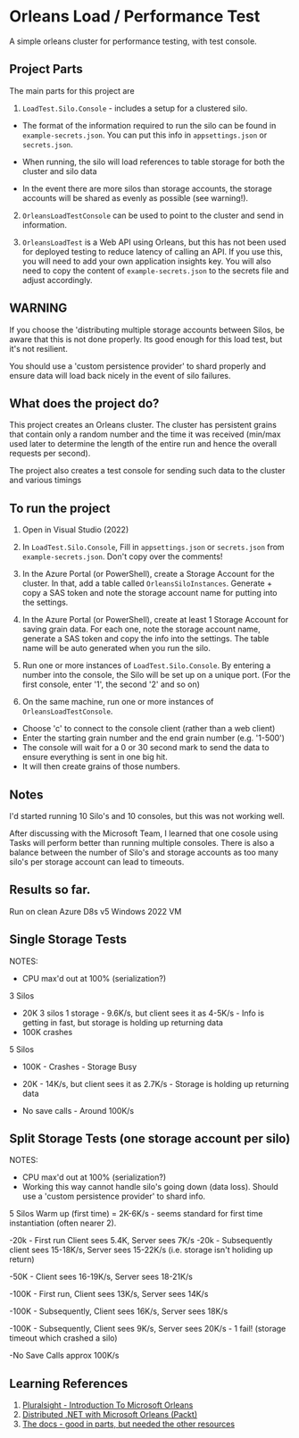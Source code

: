 # Orleans Load / Performance Test

A simple orleans cluster for performance testing, with test console.

## Project Parts

The main parts for this project are

1. `LoadTest.Silo.Console` - includes a setup for a clustered silo. 

- The format of the information required to run the silo can be found in `example-secrets.json`. You can put this info in `appsettings.json` or `secrets.json`.

- When running, the silo will load references to table storage for both the cluster and silo data

- In the event there are more silos than storage accounts, the storage accounts will be shared as evenly as possible (see warning!).

2. `OrleansLoadTestConsole` can be used to point to the cluster and send in information.

3. `OrleansLoadTest` is a Web API using Orleans, but this has not been used for deployed testing to reduce latency of calling an API. If you use this, you will need to add your own application insights key. 
You will also need to copy the content of `example-secrets.json` to the secrets file and adjust accordingly.

## WARNING

If you choose the 'distributing multiple storage accounts between Silos, be aware that this is not done properly. Its good enough for this load test, but it's not resilient.

You should use a 'custom persistence provider' to shard properly and ensure data will load back nicely in the event of silo failures.

## What does the project do?

This project creates an Orleans cluster. The cluster has persistent grains that contain only a random number and the time it was received (min/max used later to determine the length of the entire run and hence the overall requests per second).

The project also creates a test console for sending such data to the cluster and various timings

## To run the project

1. Open in Visual Studio (2022)
2. In `LoadTest.Silo.Console`, Fill in `appsettings.json` or `secrets.json` from `example-secrets.json`. Don't copy over the comments!

3. In the Azure Portal (or PowerShell), create a Storage Account for the cluster. In that, add a table called `OrleansSiloInstances`. Generate + copy a SAS token and note the storage account name for putting into the settings.

4. In the Azure Portal (or PowerShell), create at least 1 Storage Account for saving grain data. For each one, note the storage account name, generate a SAS token and copy the info into the settings. The table name will be auto generated when you run the silo. 

5. Run one or more instances of `LoadTest.Silo.Console`. By entering a number into the console, the Silo will be set up on a unique port. (For the first console, enter '1', the second '2' and so on)

6. On the same machine, run one or more instances of `OrleansLoadTestConsole`. 

- Choose 'c' to connect to the console client (rather than a web client)
- Enter the starting grain number and the end grain number (e.g. '1-500')
- The console will wait for a 0 or 30 second mark to send the data to ensure everything is sent in one big hit. 
- It will then create grains of those numbers.


## Notes

I'd started running 10 Silo's and 10 consoles, but this was not working well. 

After discussing with the Microsoft Team, I learned that one cosole using Tasks will perform better than running multiple consoles. There is also a balance between the number of Silo's and storage accounts as too many silo's per storage account can lead to timeouts.

## Results so far.

Run on clean Azure D8s v5 Windows 2022 VM

## Single Storage Tests

NOTES: 
- CPU max'd out at 100% (serialization?)

3 Silos
- 20K 3 silos 1 storage - 9.6K/s, but client sees it as 4-5K/s - Info is getting in fast, but storage is holding up returning data
- 100K crashes

5 Silos
- 100K - Crashes - Storage Busy
- 20K - 14K/s, but client sees it as 2.7K/s - Storage is holding up returning data

- No save calls - Around 100K/s


## Split Storage Tests (one storage account per silo)

NOTES: 
- CPU max'd out at 100% (serialization?)
- Working this way cannot handle silo's going down (data loss). Should use a 'custom persistence provider' to shard info.

5 Silos
Warm up (first time) = 2K-6K/s - seems standard for first time instantiation (often nearer 2).

-20k - First run Client sees 5.4K, Server sees 7K/s
-20k - Subsequently client sees 15-18K/s, Server sees 15-22K/s (i.e. storage isn't holiding up return)

-50K - Client sees 16-19K/s, Server sees 18-21K/s

-100K - First run, Client sees 13K/s, Server sees 14K/s

-100K - Subsequently, Client sees 16K/s, Server sees 18K/s

-100K - Subsequently, Client sees 9K/s, Server sees 20K/s - 1 fail! (storage timeout which crashed a silo)

-No Save Calls approx 100K/s




  ## Learning References

  1. [Pluralsight - Introduction To Microsoft Orleans](https://app.pluralsight.com/library/courses/microsoft-orleans-introduction/table-of-contents)
  2. [Distributed .NET with Microsoft Orleans (Packt)](https://www.packtpub.com/product/distributed-net-with-microsoft-orleans/9781801818971)
  3. [The docs - good in parts, but needed the other resources](https://dotnet.github.io/orleans/docs/index.html)